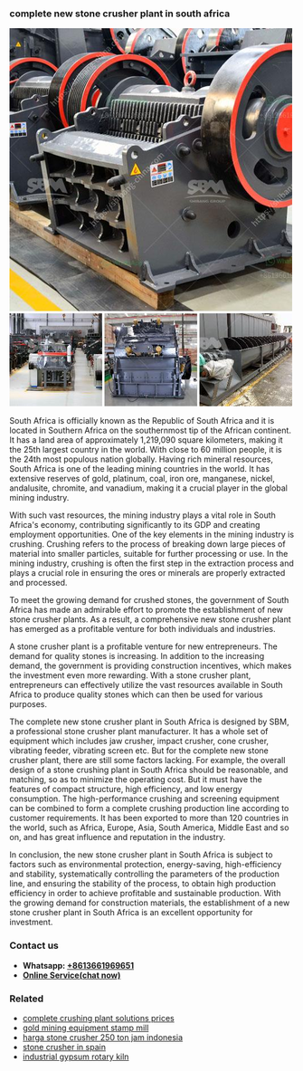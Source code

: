 <h3>complete new stone crusher plant in south africa</h3><img src='1704791386.jpg' alt=''><p>South Africa is officially known as the Republic of South Africa and it is located in Southern Africa on the southernmost tip of the African continent. It has a land area of approximately 1,219,090 square kilometers, making it the 25th largest country in the world. With close to 60 million people, it is the 24th most populous nation globally. Having rich mineral resources, South Africa is one of the leading mining countries in the world. It has extensive reserves of gold, platinum, coal, iron ore, manganese, nickel, andalusite, chromite, and vanadium, making it a crucial player in the global mining industry.</p><p>With such vast resources, the mining industry plays a vital role in South Africa's economy, contributing significantly to its GDP and creating employment opportunities. One of the key elements in the mining industry is crushing. Crushing refers to the process of breaking down large pieces of material into smaller particles, suitable for further processing or use. In the mining industry, crushing is often the first step in the extraction process and plays a crucial role in ensuring the ores or minerals are properly extracted and processed.</p><p>To meet the growing demand for crushed stones, the government of South Africa has made an admirable effort to promote the establishment of new stone crusher plants. As a result, a comprehensive new stone crusher plant has emerged as a profitable venture for both individuals and industries.</p><p>A stone crusher plant is a profitable venture for new entrepreneurs. The demand for quality stones is increasing. In addition to the increasing demand, the government is providing construction incentives, which makes the investment even more rewarding. With a stone crusher plant, entrepreneurs can effectively utilize the vast resources available in South Africa to produce quality stones which can then be used for various purposes.</p><p>The complete new stone crusher plant in South Africa is designed by SBM, a professional stone crusher plant manufacturer. It has a whole set of equipment which includes jaw crusher, impact crusher, cone crusher, vibrating feeder, vibrating screen etc. But for the complete new stone crusher plant, there are still some factors lacking. For example, the overall design of a stone crushing plant in South Africa should be reasonable, and matching, so as to minimize the operating cost. But it must have the features of compact structure, high efficiency, and low energy consumption. The high-performance crushing and screening equipment can be combined to form a complete crushing production line according to customer requirements. It has been exported to more than 120 countries in the world, such as Africa, Europe, Asia, South America, Middle East and so on, and has great influence and reputation in the industry.</p><p>In conclusion, the new stone crusher plant in South Africa is subject to factors such as environmental protection, energy-saving, high-efficiency and stability, systematically controlling the parameters of the production line, and ensuring the stability of the process, to obtain high production efficiency in order to achieve profitable and sustainable production. With the growing demand for construction materials, the establishment of a new stone crusher plant in South Africa is an excellent opportunity for investment.</p><h3>Contact us</h3><ul><li><strong>Whatsapp:&nbsp;<a href="https://wa.me/8613661969651">+8613661969651</a></strong></li><li><a href="https://swt.shibang-china.com/?git&amp;zhl&amp;complete new stone crusher plant in south africa"><strong>Online Service(chat now)</strong></a></li></ul><h3>Related</h3><ul><li><a href='complete crushing plant solutions prices.md'>complete crushing plant solutions prices</a></li><li><a href='gold mining equipment stamp mill.md'>gold mining equipment stamp mill</a></li><li><a href='harga stone crusher 250 ton jam indonesia.md'>harga stone crusher 250 ton jam indonesia</a></li><li><a href='stone crusher in spain.md'>stone crusher in spain</a></li><li><a href='industrial gypsum rotary kiln.md'>industrial gypsum rotary kiln</a></li></ul>